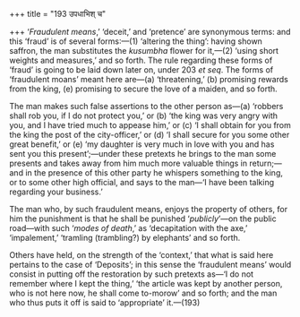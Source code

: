 +++
title = "193 उपधाभिश् च"

+++
‘*Fraudulent means*,’ ‘deceit,’ and ‘pretence’ are synonymous terms: and
this ‘fraud’ is of several forms:—(1) ‘altering the thing’: having shown
saffron, the man substitutes the *kusumbha* flower for it,—(2) ‘using
short weights and measures,’ and so forth. The rule regarding these
forms of ‘fraud’ is going to be laid down later on, under 203 *et seq*.
The forms of ‘fraudulent moans’ meant here are—(a) ‘threatening,’ (b)
promising rewards from the king, (e) promising to secure the love of a
maiden, and so forth.

The man makes such false assertions to the other person as—(a) ‘robbers
shall rob you, if I do not protect you,’ or (b) ‘the king was very angry
with you, and I have tried much to appease him,’ or (c) ‘I shall obtain
for you from the king the post of the city-officer,’ or (d) ‘I shall
secure for you some other great benefit,’ or (e) ‘my daughter is very
much in love with you and has sent you this present’;—under these
pretexts he brings to the man some presents and takes away from him much
more valuable things in return;—and in the presence of this other party
he whispers something to the king, or to some other high official, and
says to the man—‘I have been talking regarding your business.’

The man who, by such fraudulent means, enjoys the property of others,
for him the punishment is that he shall be punished ‘*publicly*’—on the
public road—with such ‘*modes of death*,’ as ‘decapitation with the
axe,’ ‘impalement,’ ‘tramling (trambling?) by elephants’ and so forth.

Others have held, on the strength of the ‘context,’ that what is said
here pertains to the case of ‘Deposits’; in this sense the ‘fraudulent
means’ would consist in putting off the restoration by such pretexts
as—‘I do not remember where I kept the thing,’ ‘the article was kept by
another person, who is not here now, he shall come to-morow’ and so
forth; and the man who thus puts it off is said to ‘appropriate’
it.—(193)


